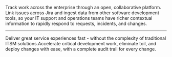 <script>
    import { Hr, P } from 'svelte-5-ui-lib'
    import { QuoteSolid } from 'flowbite-svelte-icons';
</script>

<div class="text-center">
    <P>Track work across the enterprise through an open, collaborative platform. Link issues across Jira and ingest data from other software development tools, so your IT support and operations teams have richer contextual information to rapidly respond to requests, incidents, and changes.</P>
    <Hr hrclass="my-8 w-64 h-1" icon>
        <QuoteSolid class="w-4 h-4 text-gray-700 dark:text-gray-300" />
    </Hr>
    <P>Deliver great service experiences fast - without the complexity of traditional ITSM solutions.Accelerate critical development work, eliminate toil, and deploy changes with ease, with a complete audit trail for every change.</P>
</div>